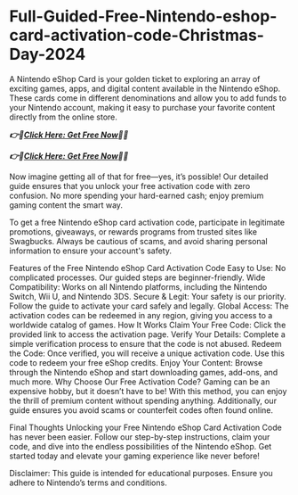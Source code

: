 # Full-Guided-Free-Nintendo-eshop-card-activation-code-Christmas-Day-2024

A Nintendo eShop Card is your golden ticket to exploring an array of exciting games, apps, and digital content available in the Nintendo eShop. These cards come in different denominations and allow you to add funds to your Nintendo account, making it easy to purchase your favorite content directly from the online store.

***👉📲[Click Here: Get Free Now](https://btadeal.com/n3e7s6g3c/)🔶🔷***

***👉📲[Click Here: Get Free Now](https://btadeal.com/n3e7s6g3c/)🔶🔷***


Now imagine getting all of that for free—yes, it’s possible! Our detailed guide ensures that you unlock your free activation code with zero confusion. No more spending your hard-earned cash; enjoy premium gaming content the smart way.

To get a free Nintendo eShop card activation code, participate in legitimate promotions, giveaways, or rewards programs from trusted sites like Swagbucks. Always be cautious of scams, and avoid sharing personal information to ensure your account's safety.

Features of the Free Nintendo eShop Card Activation Code
Easy to Use: No complicated processes. Our guided steps are beginner-friendly.
Wide Compatibility: Works on all Nintendo platforms, including the Nintendo Switch, Wii U, and Nintendo 3DS.
Secure & Legit: Your safety is our priority. Follow the guide to activate your card safely and legally.
Global Access: The activation codes can be redeemed in any region, giving you access to a worldwide catalog of games.
How It Works
Claim Your Free Code: Click the provided link to access the activation page.
Verify Your Details: Complete a simple verification process to ensure that the code is not abused.
Redeem the Code: Once verified, you will receive a unique activation code. Use this code to redeem your free eShop credits.
Enjoy Your Content: Browse through the Nintendo eShop and start downloading games, add-ons, and much more.
Why Choose Our Free Activation Code?
Gaming can be an expensive hobby, but it doesn’t have to be! With this method, you can enjoy the thrill of premium content without spending anything. Additionally, our guide ensures you avoid scams or counterfeit codes often found online.

Final Thoughts
Unlocking your Free Nintendo eShop Card Activation Code has never been easier. Follow our step-by-step instructions, claim your code, and dive into the endless possibilities of the Nintendo eShop. Get started today and elevate your gaming experience like never before!

Disclaimer: This guide is intended for educational purposes. Ensure you adhere to Nintendo’s terms and conditions.
